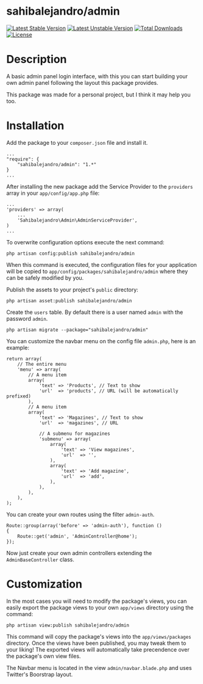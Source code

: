 sahibalejandro/admin
====================

[![Latest Stable Version](https://poser.pugx.org/sahibalejandro/admin/version.png)](https://packagist.org/packages/sahibalejandro/admin) [![Latest Unstable Version](https://poser.pugx.org/sahibalejandro/admin/v/unstable.png)](//packagist.org/packages/sahibalejandro/admin) [![Total Downloads](https://poser.pugx.org/sahibalejandro/admin/downloads.png)](https://packagist.org/packages/sahibalejandro/admin) [![License](https://poser.pugx.org/sahibalejandro/admin/license.png)](https://packagist.org/packages/sahibalejandro/admin)

Description
===========

A basic admin panel login interface, with this you can start building your own
admin panel following the layout this package provides.

This package was made for a personal project, but I think it may help you too.

Installation
============

Add the package to your `composer.json` file and install it.

    ...
    "require": {
        "sahibalejandro/admin": "1.*"
    }
    ...

After installing the new package add the Service Provider to the `providers` array in your `app/config/app.php` file:

    ...
    'providers' => array(
        ...
        'Sahibalejandro\Admin\AdminServiceProvider',
    )
    ...

To overwrite configuration options execute the next command:

    php artisan config:publish sahibalejandro/admin

When this command is executed, the configuration files for your application
will be copied to `app/config/packages/sahibalejandro/admin` where they can
be safely modified by you.

Publish the assets to your project's `public` directory:

    php artisan asset:publish sahibalejandro/admin

Create the `users` table. By default there is a user named `admin` with the
password `admin`.

    php artisan migrate --package="sahibalejandro/admin"

You can customize the navbar menu on the config file `admin.php`, here is
an example:

    return array(
        // The entire menu
        'menu' => array(
            // A menu item
            array(
                'text' => 'Products', // Text to show
                'url'  => 'products', // URL (will be automatically prefixed)
            ),
            // A menu item
            array(
                'text' => 'Magazines', // Text to show
                'url'  => 'magazines', // URL

                // A submenu for magazines
                'submenu' => array(
                    array(
                        'text' => 'View magazines',
                        'url'  => '',
                    ),
                    array(
                        'text' => 'Add magazine',
                        'url'  => 'add',
                    ),
                ),
            ),
        ),
    );

You can create your own routes using the filter `admin-auth`.

    Route::group(array('before' => 'admin-auth'), function ()
    {
        Route::get('admin', 'AdminController@home');
    });

Now just create your own admin controllers extending the `AdminBaseController` class.

Customization
=============

In the most cases you will need to modify the package's views, you can easily
export the package views to your own `app/views` directory using the command:

    php artisan view:publish sahibalejandro/admin

This command will copy the package's views into the `app/views/packages`
directory. Once the views have been published, you may tweak them to your
liking! The exported views will automatically take precendence over the
package's own view files.

The Navbar menu is located in the view `admin/navbar.blade.php` and uses
Twitter's Boorstrap layout.